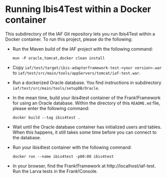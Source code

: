 # Running Ibis4Test within a Docker container

This subdirectory of the IAF Git repository lets you run Ibis4Test within a Docker container. To run this project, please do the following:

- Run the Maven build of the IAF project with the following command:

      mvn -P oracle,tomcat,docker clean install

- Copy `iaf/test/target/ibis-adapterframework-test-<your version>.war` to `iaf/test/src/main/tools/appServers/tomcat/iaf-test.war`.
- Run a dockerized Oracle database. You find instructions in subdirectory `iaf/test/src/main/tools/setupDB/Oracle`.
- In the mean time, build your ibis4test container of the Frank!Framework for using an Oracle database. Within the directory of this `README.md` file, please enter the following command:

      docker build --tag ibis4test .

- Wait until the Oracle database container has initialized users and tables. When this happens, it still takes some time before you can connect to the database.
- Run your ibis4test container with the following command:

      docker run --name ibis4test -p80:80 ibis4test

- In your browser, find the Frank!Framework at http://localhost/iaf-test. Run the Larva tests in the Frank!Console.